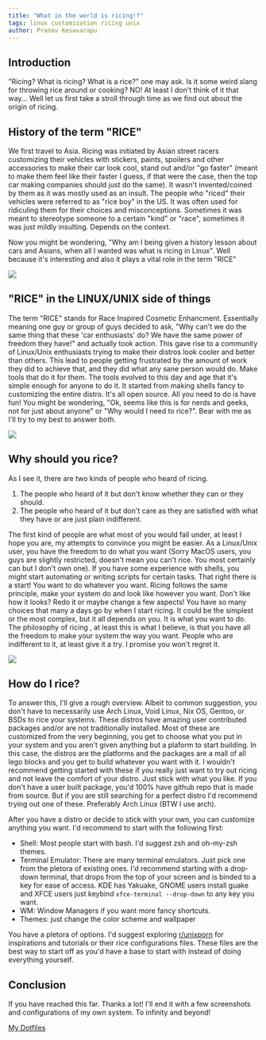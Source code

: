 ```yaml
---
title: "What in the world is ricing!?"
tags: linux customization ricing unix
author: Pranav Kesavarapu
---
```


Introduction
------------
"Ricing? What is ricing? What is a rice?" one may ask. Is it some weird slang for throwing rice around or cooking? NO! At least I don't think of it that way... Well let us first take a stroll through time as we find out about the origin of ricing.

History of the term "RICE"
-------------------------
We first travel to Asia. Ricing was initiated by Asian street racers customizing their vehicles with stickers, paints, spoilers and other accessories to make their car look cool, stand out and/or "go faster" (meant to make them feel like their faster I guess, if that were the case, then the top car making companies should just do the same). It wasn't invented/coined by them as it was mostly used as an insult. 
			The people who "riced" their vehicles were referred to as "rice boy" in the US. It was often used for ridiculing them for their choices and misconceptions. Sometimes it was meant to stereotype someone to a certain "kind" or "race", sometimes it was just mildly insulting. Depends on the context.

Now you might be wondering, "Why am I being given a history lesson about cars and Asians, when all I wanted was what is ricing in Linux". Well because it's interesting and also it plays a vital role in the term "RICE"

![]({{pesos.github.io}}assets/images/mustang-via-automationgame-com.jpg)

"RICE" in the LINUX/UNIX side of things
---------------------------------------
The term "RICE" stands for Race Inspired Cosmetic Enhancment. Essentially meaning one guy or group of guys decided to ask, "Why can't we do the same thing that these 'car enthusiasts' do? We have the same power of freedom they have!" and actually took action. This gave rise to a community of Linux/Unix enthusiasts trying to make their distros look cooler and better than others. 
								This lead to people getting frustrated by the amount of work they did to achieve that, and they did what any sane person would do. Make tools that do it for them. The tools evolved to this day and age that it's simple enough for anyone to do it. It started from making shells fancy to customizing the entire distro. It's all open source. All you need to do is have fun! 
				You might be wondering, "Ok, seems like this is for nerds and geeks, not for just about anyone" or "Why would I need to rice?". Bear with me as I'll try to my best to answer both.

![]({{pesos.github.io}}assets/images/anAwesomeWMRice.png)

Why should you rice?
--------------------
As I see it, there are two kinds of people who heard of ricing. 
1. The people who heard of it but don't know whether they can or they should.
2. The people who heard of it but don't care as they are satisfied with what they have or are just plain indifferent.

The first kind of people are what most of you would fall under, at least I hope you are, my attempts to convince you might be easier. As a Linux/Unix user, you have the freedom to do what you want (Sorry MacOS users, you guys are slightly restricted, doesn't mean you can't rice. You most certainly can but I don't own one). If you have some experience with shells, you might start automating or writing scripts for certain tasks. That right there is a start! You want to do whatever you want. 
	Ricing follows the same principle, make your system do and look like however you want. Don't like how it looks? Redo it or maybe change a few aspects! You have so many choices that many a days go by when I start ricing. It could be the simplest or the most complex, but it all depends on you. It is what you want to do. 
	The philosophy of ricing , at least this is what I believe, is that you have all the freedom to make your system the way you want. People who are indifferent to it, at least give it a try. I promise you won't regret it. 

![]({{pesos.github.io}}assets/images/rofi.png)

How do I rice?
--------------
To answer this, I'll give a rough overview. Albeit to common suggestion, you don't have to necessarily use Arch Linux, Void Linux, Nix OS, Gentoo, or BSDs to rice your systems. These distros have amazing user contributed packages and/or are not traditionally installed. Most of these are customized from the very beginning, you get to choose what you put in your system and you aren't given anything but a plaform to start building. In this case, the distros are the platforms and the packages are a mall of all lego blocks and you get to build whatever you want with it. 
	I wouldn't recommend getting started with these if you really just want to try out ricing and not leave the comfort of your distro. Just stick with what you like. If you don't have a user built package, you'd 100% have github repo that is made from source.
			But if you are still searching for a perfect distro I'd recommend trying out one of these. Preferably Arch Linux (BTW I use arch).

After you have a distro or decide to stick with your own, you can customize anything you want. I'd recommend to start with the following first:
- Shell: Most people start with bash. I'd suggest zsh and oh-my-zsh themes.
- Terminal Emulator: There are many terminal emulators. Just pick one from the pletora of existing ones. I'd recommend starting with a drop-down terminal, that drops from the top of your screen and is binded to a key for ease of access. KDE has Yakuake, GNOME users install guake and XFCE users just keybind `xfce-terminal --drop-down` to any key you want.
- WM: Window Managers if you want more fancy shortcuts. 
- Themes: just change the color scheme and wallpaper

You have a pletora of options. I'd suggest exploring [r/unixporn](www.reddit.com/r/unixporn) for inspirations and tutorials or their rice configurations files. These files are the best way to start off as you'd have a base to start with instead of doing everything yourself.

Conclusion
-----------
If you have reached this far. Thanks a lot! I'll end it with a few screenshots and configurations of my own system. To infinity and beyond!

[My Dotfiles](github.com/psiayn/dotfiles)
